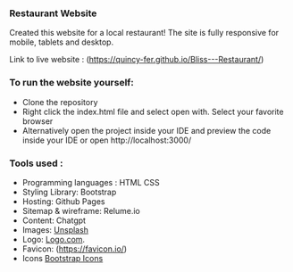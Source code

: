 ### Restaurant Website

Created this website for a local restaurant! The site is fully responsive for mobile, tablets and desktop.

Link to live website : (https://quincy-fer.github.io/Bliss---Restaurant/)

### To run the website yourself:
* Clone the repository
* Right click the index.html file and select open with. Select your favorite browser
* Alternatively open the project inside your IDE and preview the code inside your IDE or open http://localhost:3000/ 

### Tools used : 

* Programming languages : HTML CSS
* Styling Library: Bootstrap
* Hosting: Github Pages
* Sitemap & wireframe: Relume.io
* Content: Chatgpt
* Images: [Unsplash](https://unsplash.com/)
* Logo: [Logo.com](https://app.logo.com/).
* Favicon: (https://favicon.io/)
* Icons [Bootstrap Icons](https://icons.getbootstrap.com/)

  





